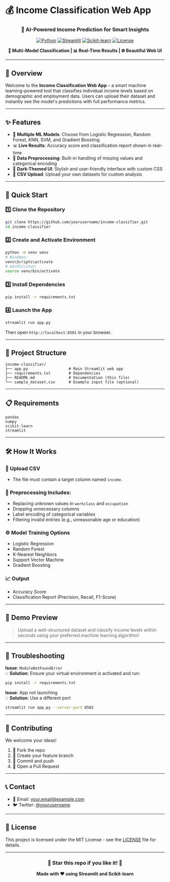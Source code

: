 
# 💰 Income Classification Web App

<div align="center">
  <h3>🚀 AI-Powered Income Prediction for Smart Insights</h3>
  
  [![Python](https://img.shields.io/badge/Python-3.11-blue.svg)](https://www.python.org/downloads/release/python-3110/)
  [![Streamlit](https://img.shields.io/badge/Streamlit-1.22.0+-red.svg)](https://streamlit.io/)
  [![Scikit-learn](https://img.shields.io/badge/Scikit--learn-1.2.2+-orange.svg)](https://scikit-learn.org/)
  [![License](https://img.shields.io/badge/License-MIT-green.svg)](LICENSE)

  **🎯 Multi-Model Classification | 📊 Real-Time Results | 🌐 Beautiful Web UI**
</div>

---

## 🌟 Overview

Welcome to the **Income Classification Web App** – a smart machine learning-powered tool that classifies individual income levels based on demographic and employment data. Users can upload their dataset and instantly see the model's predictions with full performance metrics.

---

## ✨ Features

- 🧠 **Multiple ML Models**: Choose from Logistic Regression, Random Forest, KNN, SVM, and Gradient Boosting
- 📊 **Live Results**: Accuracy score and classification report shown in real-time
- 🔧 **Data Preprocessing**: Built-in handling of missing values and categorical encoding
- 🎨 **Dark-Themed UI**: Stylish and user-friendly interface with custom CSS
- 📂 **CSV Upload**: Upload your own datasets for custom analysis

---

## 🚀 Quick Start

### 1️⃣ Clone the Repository

```bash
git clone https://github.com/yourusername/income-classifier.git
cd income-classifier
```

### 2️⃣ Create and Activate Environment

```bash
python -m venv venv
# Windows:
venv\Scripts\activate
# macOS/Linux:
source venv/bin/activate
```

### 3️⃣ Install Dependencies

```bash
pip install -r requirements.txt
```

### 4️⃣ Launch the App

```bash
streamlit run app.py
```

Then open `http://localhost:8501` in your browser.

---

## 📂 Project Structure

```
income-classifier/
├── app.py                  # Main Streamlit web app
├── requirements.txt        # Dependencies
├── README.md               # Documentation (this file)
└── sample_dataset.csv      # Example input file (optional)
```

---

## 📋 Requirements

```
pandas
numpy
scikit-learn
streamlit
```

---

## 🛠️ How It Works

### 📂 Upload CSV

- The file must contain a target column named `income`.

### 🔧 Preprocessing Includes:

- Replacing unknown values in `workclass` and `occupation`
- Dropping unnecessary columns
- Label encoding of categorical variables
- Filtering invalid entries (e.g., unreasonable age or education)

### ⚙️ Model Training Options

- Logistic Regression
- Random Forest
- K-Nearest Neighbors
- Support Vector Machine
- Gradient Boosting

### 📈 Output

- Accuracy Score
- Classification Report (Precision, Recall, F1-Score)

---

## 🎥 Demo Preview

> Upload a well-structured dataset and classify income levels within seconds using your preferred machine learning algorithm!

---

## 🐛 Troubleshooting

**Issue**: `ModuleNotFoundError`  
💡 **Solution**: Ensure your virtual environment is activated and run:  
```bash
pip install -r requirements.txt
```

**Issue**: App not launching  
💡 **Solution**: Use a different port  
```bash
streamlit run app.py --server.port 8502
```

---

## 🤝 Contributing

We welcome your ideas!

1. 🍴 Fork the repo
2. 🌿 Create your feature branch
3. 💾 Commit and push
4. 🔄 Open a Pull Request

---

## 📞 Contact

- 📧 Email: your.email@example.com
- 🐦 Twitter: [@yourusername](https://twitter.com/yourusername)

---

## 📄 License

This project is licensed under the MIT License - see the [LICENSE](LICENSE) file for details.

---

<div align="center">
  
### 🌟 Star this repo if you like it! 🌟  
**Made with ❤️ using Streamlit and Scikit-learn**

</div>
